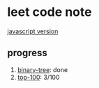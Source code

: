 # leet code note

[javascript version](javascript/README.md)

## progress
1. [binary-tree](javascript/binary-tree/README.md): done
2. [top-100](javascript/top-100/README.md): 3/100 
